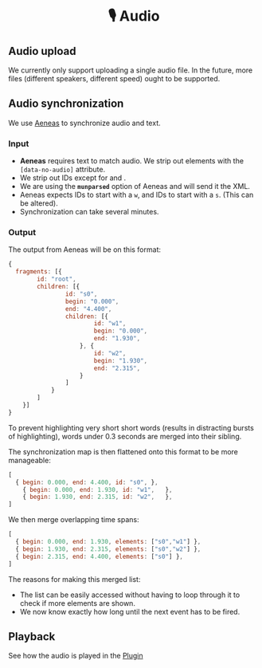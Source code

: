 <h1 align="center">🎙 Audio</h1>

## Audio upload

We currently only support uploading a single audio file. In the future, more files (different speakers, different speed) ought to be supported.


## Audio synchronization

We use [Aeneas](https://github.com/readbeyond/aeneas/) to synchronize audio and text.

### Input

- **Aeneas** requires text to match audio. We strip out elements with the `[data-no-audio]` attribute.
- We strip out IDs except for <word/> and <sentence/>.
- We are using the **`munparsed`** option of Aeneas and will send it the XML.
- Aeneas expects <word/> IDs to start with a `w`, and <sentence/> IDs to start with a `s`. (This can be altered).
- Synchronization can take several minutes.

### Output

The output from Aeneas will be on this format:

```javascript
{
  fragments: [{
		id: "root",
		children: [{
				id: "s0",
				begin: "0.000",
				end: "4.400",
				children: [{
						id: "w1",
						begin: "0.000",
						end: "1.930",
					}, {
						id: "w2",
						begin: "1.930",
						end: "2.315",
					}
				]
			}
		]
	}]
}
```

To prevent highlighting very short short words (results in distracting bursts of highlighting), words under 0.3 seconds are
merged into their sibling.

The synchronization map is then flattened onto this format to be more manageable:

```javascript
[
  { begin: 0.000, end: 4.400, id: "s0",	},
	{ begin: 0.000, end: 1.930, id: "w1",	},
	{ begin: 1.930, end: 2.315, id: "w2",	},
]
```

We then merge overlapping time spans:

```javascript
[
  { begin: 0.000, end: 1.930, elements: ["s0","w1"] },
  { begin: 1.930, end: 2.315, elements: ["s0","w2"] },
  { begin: 2.315, end: 4.400, elements: ["s0"] },
]
```

The reasons for making this merged list:

- The list can be easily accessed without having to loop through it to check if more elements are shown.
- We now know exactly how long until the next event has to be fired.


## Playback

See how the audio is played in the [Plugin](../6-Text-plugin.md)
